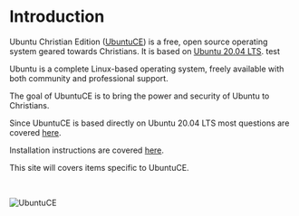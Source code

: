 # Introduction
<!-- position: 1 -->

Ubuntu Christian Edition ([UbuntuCE](https://ubuntuce.com)) is a free, open source operating system geared towards Christians. It is based on [Ubuntu 20.04 LTS](https://wiki.ubuntu.com/FocalFossa/ReleaseNotes).
test

Ubuntu is a complete Linux-based operating system, freely available with both community and professional support.

The goal of UbuntuCE is to bring the power and security of Ubuntu to Christians.

Since UbuntuCE is based directly on Ubuntu 20.04 LTS most questions are covered [here](https://help.ubuntu.com/lts/ubuntu-help/index.html).

Installation instructions are covered [here](https://ubuntu.com/tutorials/install-ubuntu-desktop#1-overview).

This site will covers items specific to UbuntuCE.

<br/>

![UbuntuCE](https://raw.githubusercontent.com/mhancoc7/docs.ubuntuce.com-content/main/pages/assets/images/bible-laptop.jpg)
